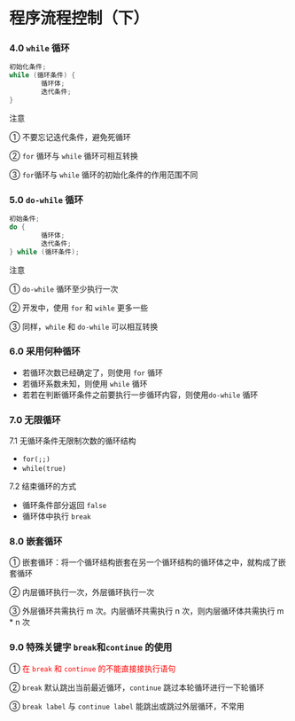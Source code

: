 # 程序流程控制（下）

### 4.0 `while` 循环

```java
初始化条件;
while (循环条件) {
		循环体;
		迭代条件;
}
```

注意

① 不要忘记迭代条件，避免死循环

② `for` 循环与 `while` 循环可相互转换

③ `for`循环与 `while` 循环的初始化条件的作用范围不同

### 5.0 `do-while` 循环

```java
初始条件;
do {
		循环体;
		迭代条件;
} while (循环条件);
```

注意

① `do-while` 循环至少执行一次

② 开发中，使用 `for` 和 `wihle` 更多一些

③ 同样，`while` 和 `do-while` 可以相互转换

### 6.0 采用何种循环

+ 若循环次数已经确定了，则使用 `for` 循环
+ 若循环系数未知，则使用 `while` 循环
+ 若若在判断循环条件之前要执行一步循环内容，则使用`do-while` 循环 

### 7.0 无限循环

7.1 无循环条件无限制次数的循环结构

+ `for(;;)`
+ `while(true)`

7.2 结束循环的方式

+ 循环条件部分返回 `false`
+ 循环体中执行 `break`

### 8.0 嵌套循环

① 嵌套循环：将一个循环结构嵌套在另一个循环结构的循环体之中，就构成了嵌套循环

② 内层循环执行一次，外层循环执行一次 

③ 外层循环共需执行 m 次。内层循环共需执行 n 次，则内层循环体共需执行 m * n 次

### 9.0 特殊关键字 `break`和`continue` 的使用

① <font color=red>在 `break` 和 `continue` 的不能直接接执行语句</font>

② `break` 默认跳出当前最近循环，`continue` 跳过本轮循环进行一下轮循环

③ `break label` 与 `continue label` 能跳出或跳过外层循环，不常用


